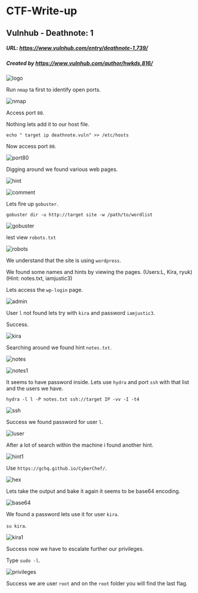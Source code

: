 # CTF-Write-up

## Vulnhub -  Deathnote: 1

##### URL: https://www.vulnhub.com/entry/deathnote-1,739/

##### Created by _https://www.vulnhub.com/author/hwkds,816/_

![logo](https://user-images.githubusercontent.com/20625004/166140788-8abce583-7943-45dc-b89d-8c4504d931e8.PNG)

Run ``nmap`` ta first to identify open ports.

![nmap](https://user-images.githubusercontent.com/20625004/166147772-58a273ea-c4e9-4949-bc16-e4b4aa202085.PNG)

Access port ``80``.

Nothing lets add it to our host file.

``echo " target ip deathnote.vuln" >> /etc/hosts``

Now access port ``80``.

![port80](https://user-images.githubusercontent.com/20625004/166147863-772ecc8f-5ae9-4a48-b316-ef162bdcc183.PNG)

Digging around we found various web pages.

![hint](https://user-images.githubusercontent.com/20625004/166147935-989400cd-c09e-48f2-85bd-8a6ebd52035b.PNG)

![comment](https://user-images.githubusercontent.com/20625004/166147940-fe26c54a-1d36-49c7-8307-4d0955b05740.PNG)

Lets fire up ``gobuster``.

``gobuster dir -u http://target site -w /path/to/wordlist ``

![gobuster](https://user-images.githubusercontent.com/20625004/166147993-5a3c0b29-e4ab-424b-8cdd-a9156634dc52.PNG)

lest view ``robots.txt``

![robots](https://user-images.githubusercontent.com/20625004/166148040-12e862c1-01f3-468b-b3b2-2b93c291ab8c.PNG)


We understand that the site is using ``wordpress``.

We found some names and hints by viewing the pages. (Users:L, Kira, ryuk) (Hint: notes.txt, iamjustic3)

Lets access the ``wp-login`` page.

![admin](https://user-images.githubusercontent.com/20625004/166148138-7c848bc5-279a-4636-a41f-3c11300a2b47.PNG)

User ``l`` not found lets try with ``kira`` and password ``iamjustic3``.

Success.

![kira](https://user-images.githubusercontent.com/20625004/166148171-0ed612a1-1d66-43eb-b97a-5705ceeabc6c.PNG)

Searching around we found hint ``notes.txt``.

![notes](https://user-images.githubusercontent.com/20625004/166148207-4729d7b9-cf4c-4cae-b0dd-22c51cf53b96.PNG)

![notes1](https://user-images.githubusercontent.com/20625004/166148261-0c6c537d-e55d-47a4-a545-8559957bc6ee.PNG)

It seems to have password inside. Lets use ``hydra`` and port ``ssh`` with that list and the users we have.

``hydra -l l -P notes.txt ssh://target IP -vv -I -t4``

![ssh](https://user-images.githubusercontent.com/20625004/166148331-57aaa101-47a0-4518-8972-711f76320d3a.PNG)

Success we found password for user ``l``.

![luser](https://user-images.githubusercontent.com/20625004/166148371-a0a8c750-4588-4788-9edb-6c3a5ea655f8.PNG)

After a lot of search within the machine i found another hint.

![hint1](https://user-images.githubusercontent.com/20625004/166148428-7a9d7606-513d-46c0-88d3-1e3d11674630.PNG)

Use ``https://gchq.github.io/CyberChef/``.

![hex](https://user-images.githubusercontent.com/20625004/166148469-b012cabe-db06-4d87-a76e-6bdbeb0e0651.PNG)

Lets take the output and bake it again it seems to be base64 encoding.

![base64](https://user-images.githubusercontent.com/20625004/166148506-05777074-e668-4e7d-92c9-0f4dce2f75b1.PNG)

We found a password lets use it for user ``kira``.

``su kira``.

![kira1](https://user-images.githubusercontent.com/20625004/166148552-f4a11b09-f697-40f9-966a-906ad4a8fca8.PNG)

Success now we have to escalate further our privileges.

Type ``sudo -l``.

![privileges](https://user-images.githubusercontent.com/20625004/166148597-f5fff98b-15a0-4e27-9916-b765e89dfd44.PNG)

Success we are user ``root`` and on the ``root`` folder you will find the last flag.

